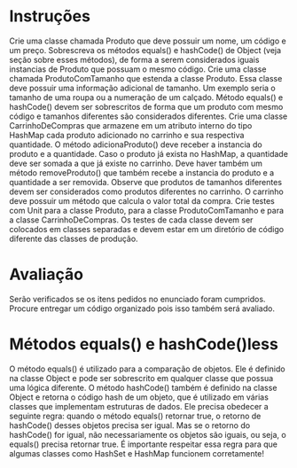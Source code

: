 # Instruções
Crie uma classe chamada Produto que deve possuir um nome, um código e um preço. Sobrescreva os métodos equals() e hashCode() de Object (veja seção sobre esses métodos), de forma a serem considerados iguais instancias de Produto que possuam o mesmo código.
Crie uma classe chamada ProdutoComTamanho que estenda a classe Produto. Essa classe deve possuir uma informação adicional de tamanho. Um exemplo seria o tamanho de uma roupa ou a numeração de um calçado. Método equals() e hashCode() devem ser sobrescritos de forma que um produto com mesmo código e tamanhos diferentes são considerados diferentes.
Crie uma classe CarrinhoDeCompras que armazene em um atributo interno do tipo HashMap cada produto adicionado no carrinho e sua respectiva quantidade. O método adicionaProduto() deve receber a instancia do produto e a quantidade. Caso o produto já exista no HashMap, a quantidade deve ser somada a que já existe no carrinho. Deve haver também um método removeProduto() que também recebe a instancia do produto e a quantidade a ser removida. Observe que produtos de tamanhos diferentes devem ser considerados como produtos diferentes no carrinho. O carrinho deve possuir um método que calcula o valor total da compra.
Crie testes com Unit para a classe Produto, para a classe ProdutoComTamanho e para a classe CarrinhoDeCompras. Os testes de cada classe devem ser colocados em classes separadas e devem estar em um diretório de código diferente das classes de produção.


# Avaliação
Serão verificados se os itens pedidos no enunciado foram cumpridos. Procure entregar um código organizado pois isso também será avaliado.

# Métodos equals() e hashCode()less 
O método equals() é utilizado para a comparação de objetos. Ele é definido na classe Object e pode ser sobrescrito em qualquer classe que possua uma lógica diferente.
O método hashCode() também é definido na classe Object e retorna o código hash de um objeto, que é utilizado em várias classes que implementam estruturas de dados. Ele precisa obedecer a seguinte regra: quando o método equals() retornar true, o retorno de hashCode() desses objetos precisa ser igual. Mas se o retorno do hashCode() for igual, não necessariamente os objetos são iguais, ou seja, o equals() precisa retornar true.
É importante respeitar essa regra para que algumas classes como HashSet e HashMap funcionem corretamente!
